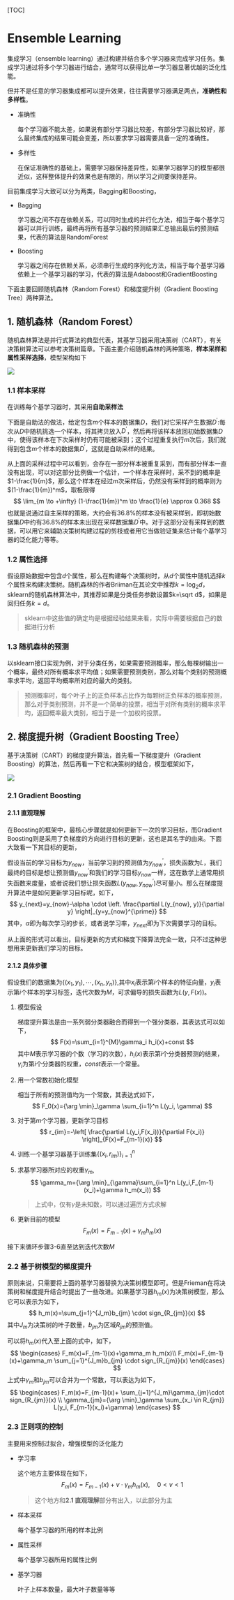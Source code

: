 [TOC]

# Ensemble Learning

集成学习（ensemble learning）通过构建并结合多个学习器来完成学习任务。集成学习通过将多个学习器进行结合，通常可以获得比单一学习器显著优越的泛化性能。

但并不是任意的学习器集成都可以提升效果，往往需要学习器满足两点，**准确性和多样性**。

- 准确性

  每个学习器不能太差，如果说有部分学习器比较差，有部分学习器比较好，那么最终集成的结果可能会变差，所以要求学习器需要具备一定的准确性。

- 多样性

  在保证准确性的基础上，需要学习器保持差异性，如果学习器学习的模型都很近似，这样整体提升的效果也是有限的，所以学习之间要保持差异。

目前集成学习大致可以分为两类，Bagging和Boosting，

- Bagging

  学习器之间不存在依赖关系，可以同时生成的并行化方法，相当于每个基学习器可以并行训练，最终再将所有基学习器的预测结果汇总输出最后的预测结果，代表的算法是RandomForest

- Boosting

  学习器之间存在依赖关系，必须串行生成的序列化方法，相当于每个基学习器依赖上一个基学习器的学习，代表的算法是Adaboost和GradientBoosting

下面主要回顾随机森林（Random Forest）和梯度提升树（Gradient Boosting Tree）两种算法。

## 1. 随机森林（Random Forest）

随机森林算法是并行式算法的典型代表，其基学习器采用决策树（CART），有关决策树算法可以参考决策树篇章。下面主要介绍随机森林的两种策略，**样本采样和属性采样选择**，模型架构如下

![](../../../pics/random_forest.png)

### 1.1 样本采样

在训练每个基学习器时，其采用**自助采样法**

下面是自助法的做法，给定包含$m$个样本的数据集$D$，我们对它采样产生数据$D^{\prime}$:每次从$D$中随机挑选一个样本，将其拷贝放入$D^{\prime}$，然后再将该样本放回初始数据集$D$中，使得该样本在下次采样时仍有可能被采到；这个过程重复执行$m$次后，我们就得到包含$m$个样本的数据集$D^{\prime}$，这就是自助采样的结果。

从上面的采样过程中可以看到，会存在一部分样本被重复采到，而有部分样本一直没有出现，可以对这部分比例做一个估计，一个样本在采样时，采不到的概率是$1-\frac{1}{m}$，那么这个样本在经过$m$次采样后，仍然没有采样到的概率则为$(1-\frac{1}{m})^m$，取极限得
$$
\lim_{m \to +\infty} (1-\frac{1}{m})^m \to \frac{1}{e} \approx 0.368
$$
也就是说通过自主采样的策略，大约会有36.8%的样本没有被采样到，即初始数据集$D$中约有36.8%的样本未出现在采样数据集$D^\prime$中。对于这部分没有采样到的数据，可以用它来辅助决策树构建过程的剪枝或者用它当做验证集来估计每个基学习器的泛化能力等等。

### 1.2 属性选择

假设原始数据中包含$d$个属性，那么在构建每个决策树时，从$d$个属性中随机选择$k$个属性来构建决策树。随机森林的作者Briiman在其论文中推荐$k=\log_2d$，sklearn的随机森林算法中，其推荐如果是分类任务参数设置$k=\sqrt d$，如果是回归任务$k=d$。

> sklearn中这些值的确定均是根据经验结果来看，实际中需要根据自己的数据进行分析

### 1.3 随机森林的预测

以sklearn接口实现为例，对于分类任务，如果需要预测概率，那么每棵树输出一个概率，最终对所有概率求平均值；如果需要预测类别，那么对每个类别的预测概率求平均，返回平均概率所对应的最大的类别。

> 预测概率时，每个叶子上的正负样本占比作为每颗树正负样本的概率预测，那么对于类别预测，并不是一个简单的投票，相当于对所有类别的概率求平均，返回概率最大类别，相当于是一个加权的投票。

## 2. 梯度提升树（Gradient Boosting Tree）

基于决策树（CART）的梯度提升算法，首先看一下梯度提升（Gradient Boosting）的算法，然后再看一下它和决策树的结合，模型框架如下，

![](../../../pics/gbdt.png)

### 2.1 Gradient Boosting

#### 2.1.1 直观理解

在Boosting的框架中，最核心步骤就是如何更新下一次的学习目标，而Gradient Boosting则是采用了负梯度的方向进行目标的更新，这也是其名字的由来。下面大致看一下其目标的更新，

假设当前的学习目标为$y_{now}$，当前学习到的预测值为$y_{now}^{\prime}$，损失函数为$L$，我们最终的目标是想让预测值$y_{now}^{\prime}$和我们的学习目标$y_{now}$一样，这在数学上通常用损失函数来度量，或者说我们想让损失函数$L(y_{now}, y_{now}^{\prime})$尽可量小。那么在梯度提升算法中是如何更新学习目标呢，如下，
$$
y_{next}=y_{now}-\alpha \cdot \left. \frac{\partial L(y_{now}, y)}{\partial y} \right|_{y=y_{now}^{\prime}}
$$
其中，$\alpha$即为每次学习的步长，或者说学习率，$y_{next}$即为下次需要学习的目标。

从上面的形式可以看出，目标更新的方式和梯度下降算法完全一致，只不过这种思想用来更新我们学习的目标。

#### 2.1.2 具体步骤

假设我们的数据集为$\{(x_1,y_1),\cdots, (x_n,y_n)\}$,其中$x_i$表示第$i$个样本的特征向量，$y_i$表示第$i$个样本的学习标签，迭代次数为$M$，可求偏导的损失函数为$L(y,F(x))$。

1. 模型假设

   梯度提升算法是由一系列弱分类器融合而得到一个强分类器，其表达式可以如下，
   $$
   F(x)=\sum_{i=1}^{M}\gamma_i h_i(x)+const
   $$
   其中$M$表示学习器的个数（学习的次数），$h_i(x)$表示第$i$个分类器预测的结果，$\gamma_i$为第$i$个分类器的权重，$const$表示一个常量。

2. 用一个常数初始化模型

   相当于所有的预测值均为一个常数，其表达式如下，
   $$
   F_0(x)={\arg \min}_\gamma \sum_{i=1}^n L(y_i, \gamma)
   $$

3. 对于第$m$个学习器，更新学习目标
   $$
   r_{im}=-\left[ \frac{\partial L(y_i,F(x_i))}{\partial F(x_i)} \right]_{F(x)=F_{m-1}(x)}
   $$
   
4. 训练一个基学习器基于训练集$\{(x_i, r_{im})\}_{i=1}^{n}$

5. 求基学习器所对应的权重$\gamma_m$,
   $$
   \gamma_m={\arg \min}_{\gamma}\sum_{i=1}^n L(y_i,F_{m-1}(x_i)+\gamma h_m(x_i))
   $$

   > 上式中，仅有$\gamma$是未知数，可以通过遍历方式求解

6. 更新目前的模型
   $$
   F_m(x)=F_{m-1}(x)+\gamma_{m}h_m(x)
   $$

接下来循环步骤3-6直至达到迭代次数$M$

### 2.2 基于树模型的梯度提升

原则来说，只需要将上面的基学习器替换为决策树模型即可。但是Frieman在将决策树和梯度提升结合时提出了一些改进。如果基学习器$h_m(x)$为决策树模型，那么它可以表示为如下，
$$
h_m(x)=\sum_{j=1}^{J_m}b_{jm} \cdot sign_{R_{jm}}(x)
$$
其中$J_m$为决策树的叶子数量，$b_{jm}$为区域$R_{jm}$的预测值。

可以将$h_m(x)$代入至上面的式中，如下，
$$
\begin{cases}
F_m(x)=F_{m-1}(x)+\gamma_m h_m(x)\\
F_m(x)=F_{m-1}(x)+\gamma_m \sum_{j=1}^{J_m}b_{jm} \cdot sign_{R_{jm}}(x)
\end{cases}
$$
上式中$\gamma_m$和$b_{jm}$可以合并为一个常数，可以表达为如下，
$$
\begin{cases}
F_m(x)=F_{m-1}(x)+ \sum_{j=1}^{J_m}\gamma_{jm}\cdot sign_{R_{jm}}(x) \\
\gamma_{jm}={\arg \min}_\gamma \sum_{x_i \in R_{jm}} L(y_i, F_{m-1}(x_i)+\gamma)
\end{cases}
$$

### 2.3 正则项的控制

主要用来控制过拟合，增强模型的泛化能力

- 学习率

  这个地方主要体现在如下，
  $$
  F_m(x)=F_{m-1}(x) + v\cdot \gamma_m h_m(x),\quad 0<v<1
  $$

  > 这个地方和**2.1 直观理解**部分有出入，以此部分为主

- 样本采样

  每个基学习器的所用的样本比例

- 属性采样

  每个基学习器所用的属性比例

- 基学习器

  叶子上样本数量，最大叶子数量等等